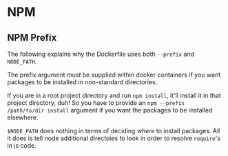# NPM

## NPM Prefix

The following explains why the Dockerfile uses both `--prefix` and `NODE_PATH`.

The prefix argument *must* be supplied within docker containers if you want packages to be installed in non-standard
directories.

If you are in a root project directory and run `npm install`, it'll install it in that project directory, duh! So you
have to provide an `npm --prefix /path/to/dir install` argument if you want the packages to be installed elsewhere.

`$NODE_PATH` does nothing in terms of deciding *where* to install packages. All it does is tell node additional
directoies to look in order to resolve `require`'s in js code.
